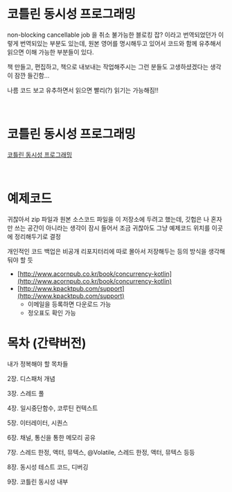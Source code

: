# 코틀린 동시성 프로그래밍

non-blocking cancellable job 을 취소 불가능한 블로킹 잡? 이라고 번역되었던가 이렇게 번역되있는 부분도 있는데, 원본 영어를 명시해두고 있어서 코드와 함께 유추해서 읽으면 이해 가능한 부분들이 있다.<br>

책 만들고, 편집하고, 책으로 내보내는 작업해주시는 그런 분들도 고생하셨겠다는 생각이 잠깐 들긴함...<br>

나름 코드 보고 유추하면서 읽으면 빨리(?) 읽기는 가능해짐!!<br>

<br>

# 코틀린 동시성 프로그래밍

[코틀린 동시성 프로그래밍](https://search.shopping.naver.com/book/catalog/32502382356?query=%EC%BD%94%ED%8B%80%EB%A6%B0%20%EB%8F%99%EC%8B%9C%EC%84%B1%20%ED%94%84%EB%A1%9C%EA%B7%B8%EB%9E%98%EB%B0%8D&NaPm=ct%3Dlc2oxkyo%7Cci%3D695c291179426afddd1f9e8489b02ac5f037bb0f%7Ctr%3Dboksl%7Csn%3D95694%7Chk%3Db80da41575dd66a64e06d587a84bf9f080325bca)

<bR>



# 예제코드

귀찮아서 zip 파일과 원본 소스코드 파일을 이 저장소에 두려고 했는데, 깃헙은 나 혼자만 쓰는 공간이 아니라는 생각이 잠시 들어서 조금 귀찮아도 그냥 예제코드 위치를 이곳에 정리해두기로 결정<br>

개인적인 코드 백업은 비공개 리포지터리에 따로 몰아서 저장해두는 등의 방식을 생각해둬야 할 듯

- [http://www.acornpub.co.kr/book/concurrency-kotlin](http://www.acornpub.co.kr/book/concurrency-kotlin)
- [http://www.kpacktpub.com/support](http://www.kpacktpub.com/support)
  - 이메일을 등록하면 다운로드 가능
  - 정오표도 확인 가능



# 목차 (간략버전)

내가 정복해야 할 목차들

2장. 디스패처 개념

3장. 스레드 풀

4장. 일시중단함수, 코루틴 컨텍스트

5장. 이터레이터, 시퀀스

6장. 채널, 통신을 통한 메모리 공유

7장. 스레드 한정, 액터, 뮤텍스, @Volatile, 스레드 한정, 액터, 뮤텍스 등등

8장. 동시성 테스트 코드, 디버깅

9장. 코틀린 동시성 내부

<br>





